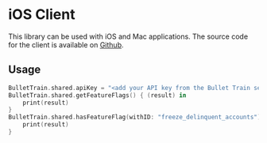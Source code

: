 # iOS Client

This library can be used with iOS and Mac applications. The source code for the client is available on [Github](https://github.com/SolidStateGroup/bullet-train-ios-client).

## Usage

```swift
BulletTrain.shared.apiKey = "<add your API key from the Bullet Train settings page>"
BulletTrain.shared.getFeatureFlags() { (result) in
    print(result)
}
BulletTrain.shared.hasFeatureFlag(withID: "freeze_delinquent_accounts") { (result) in
    print(result)
}
```
